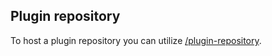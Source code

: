 ## Plugin repository

To host a plugin repository you can utilize [/plugin-repository](https://github.com/RefractureMedia/refracture-music/tree/main/packages/plugin-repository).